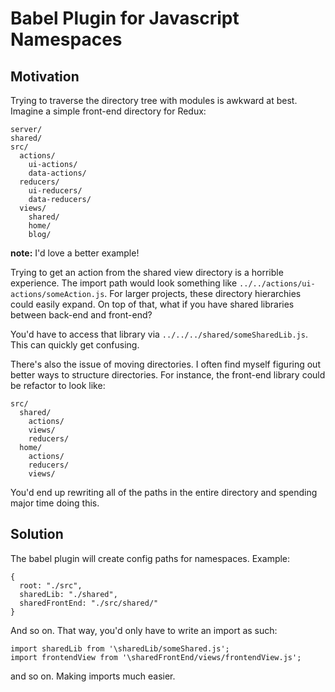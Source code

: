 # Babel Plugin for Javascript Namespaces

## Motivation

Trying to traverse the directory tree with modules is awkward at best. Imagine a simple front-end directory for Redux:

```
server/
shared/
src/
  actions/
    ui-actions/
    data-actions/
  reducers/
    ui-reducers/
    data-reducers/
  views/
    shared/
    home/
    blog/
```

**note:** I'd love a better example!

Trying to get an action from the shared view directory is a horrible experience. The import path would look something like `../../actions/ui-actions/someAction.js`. For larger projects, these directory hierarchies could easily expand. On top of that, what if you have shared libraries between back-end and front-end?

You'd have to access that library via `../../../shared/someSharedLib.js`. This can quickly get confusing.

There's also the issue of moving directories. I often find myself figuring out better ways to structure directories. For instance, the front-end library could be refactor to look like:

```
src/
  shared/
    actions/
    views/
    reducers/
  home/
    actions/
    reducers/
    views/
```

You'd end up rewriting all of the paths in the entire directory and spending major time doing this.

## Solution

The babel plugin will create config paths for namespaces. Example:

```
{
  root: "./src",
  sharedLib: "./shared",
  sharedFrontEnd: "./src/shared/"
}
```

And so on. That way, you'd only have to write an import as such:

```
import sharedLib from '\sharedLib/someShared.js';
import frontendView from '\sharedFrontEnd/views/frontendView.js';
```

and so on. Making imports much easier.
    
